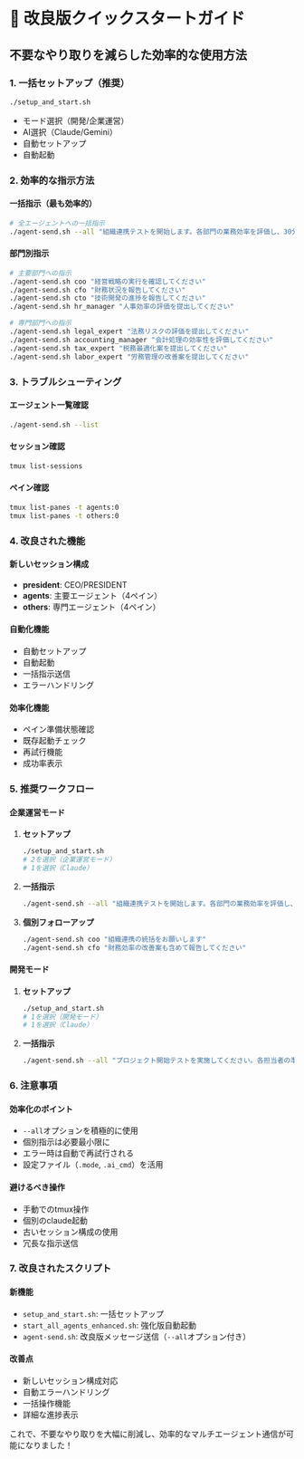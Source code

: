 # 🚀 改良版クイックスタートガイド

## 不要なやり取りを減らした効率的な使用方法

### 1. 一括セットアップ（推奨）
```bash
./setup_and_start.sh
```
- モード選択（開発/企業運営）
- AI選択（Claude/Gemini）
- 自動セットアップ
- 自動起動

### 2. 効率的な指示方法

#### 一括指示（最も効率的）
```bash
# 全エージェントへの一括指示
./agent-send.sh --all "組織連携テストを開始します。各部門の業務効率を評価し、30分以内に報告してください"
```

#### 部門別指示
```bash
# 主要部門への指示
./agent-send.sh coo "経営戦略の実行を確認してください"
./agent-send.sh cfo "財務状況を報告してください"
./agent-send.sh cto "技術開発の進捗を報告してください"
./agent-send.sh hr_manager "人事効率の評価を提出してください"

# 専門部門への指示
./agent-send.sh legal_expert "法務リスクの評価を提出してください"
./agent-send.sh accounting_manager "会計処理の効率性を評価してください"
./agent-send.sh tax_expert "税務最適化案を提出してください"
./agent-send.sh labor_expert "労務管理の改善案を提出してください"
```

### 3. トラブルシューティング

#### エージェント一覧確認
```bash
./agent-send.sh --list
```

#### セッション確認
```bash
tmux list-sessions
```

#### ペイン確認
```bash
tmux list-panes -t agents:0
tmux list-panes -t others:0
```

### 4. 改良された機能

#### 新しいセッション構成
- **president**: CEO/PRESIDENT
- **agents**: 主要エージェント（4ペイン）
- **others**: 専門エージェント（4ペイン）

#### 自動化機能
- 自動セットアップ
- 自動起動
- 一括指示送信
- エラーハンドリング

#### 効率化機能
- ペイン準備状態確認
- 既存起動チェック
- 再試行機能
- 成功率表示

### 5. 推奨ワークフロー

#### 企業運営モード
1. **セットアップ**
   ```bash
   ./setup_and_start.sh
   # 2を選択（企業運営モード）
   # 1を選択（Claude）
   ```

2. **一括指示**
   ```bash
   ./agent-send.sh --all "組織連携テストを開始します。各部門の業務効率を評価し、30分以内に報告してください"
   ```

3. **個別フォローアップ**
   ```bash
   ./agent-send.sh coo "組織連携の統括をお願いします"
   ./agent-send.sh cfo "財務効率の改善案も含めて報告してください"
   ```

#### 開発モード
1. **セットアップ**
   ```bash
   ./setup_and_start.sh
   # 1を選択（開発モード）
   # 1を選択（Claude）
   ```

2. **一括指示**
   ```bash
   ./agent-send.sh --all "プロジェクト開始テストを実施してください。各担当者の準備状況を確認してください"
   ```

### 6. 注意事項

#### 効率化のポイント
- `--all`オプションを積極的に使用
- 個別指示は必要最小限に
- エラー時は自動で再試行される
- 設定ファイル（`.mode`, `.ai_cmd`）を活用

#### 避けるべき操作
- 手動でのtmux操作
- 個別のclaude起動
- 古いセッション構成の使用
- 冗長な指示送信

### 7. 改良されたスクリプト

#### 新機能
- `setup_and_start.sh`: 一括セットアップ
- `start_all_agents_enhanced.sh`: 強化版自動起動
- `agent-send.sh`: 改良版メッセージ送信（`--all`オプション付き）

#### 改善点
- 新しいセッション構成対応
- 自動エラーハンドリング
- 一括操作機能
- 詳細な進捗表示

これで、不要なやり取りを大幅に削減し、効率的なマルチエージェント通信が可能になりました！ 